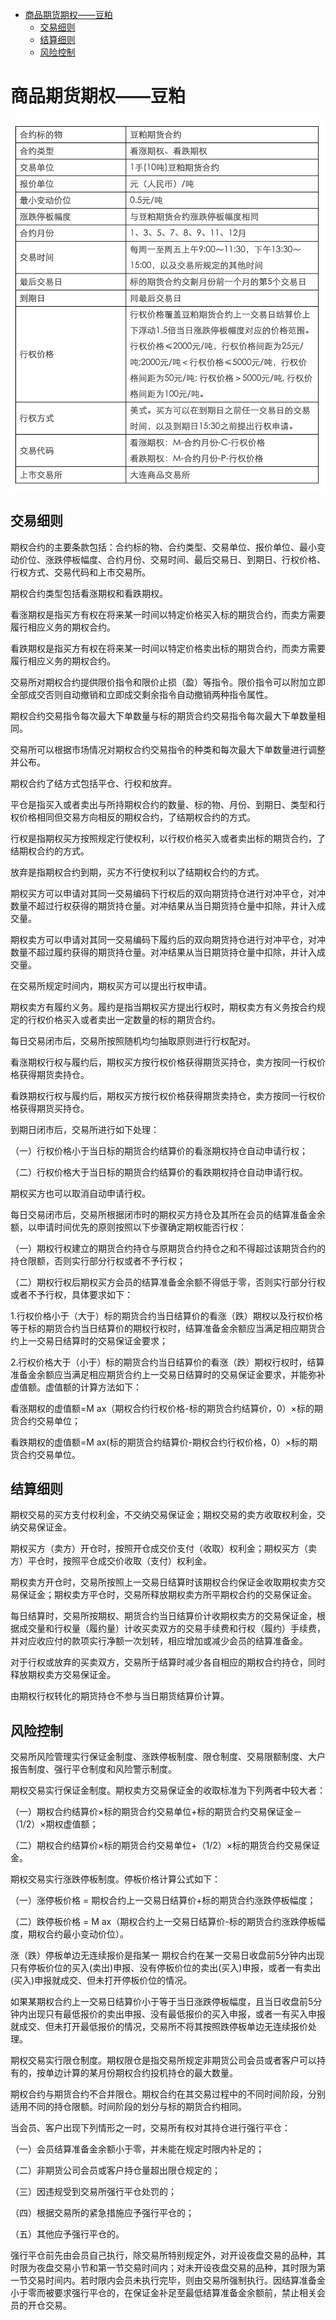- [商品期货期权——豆粕](#商品期货期权豆粕)
  - [交易细则](#交易细则)
  - [结算细则](#结算细则)
  - [风险控制](#风险控制)

# 商品期货期权——豆粕

![商品期货期权——豆粕](../images/bound23.png)

## 交易细则

期权合约的主要条款包括：合约标的物、合约类型、交易单位、报价单位、最小变动价位、涨跌停板幅度、合约月份、交易时间、最后交易日、到期日、行权价格、行权方式、交易代码和上市交易所。

期权合约类型包括看涨期权和看跌期权。

看涨期权是指买方有权在将来某一时间以特定价格买入标的期货合约，而卖方需要履行相应义务的期权合约。

看跌期权是指买方有权在将来某一时间以特定价格卖出标的期货合约，而卖方需要履行相应义务的期权合约。

交易所对期权合约提供限价指令和限价止损（盈）等指令。限价指令可以附加立即全部成交否则自动撤销和立即成交剩余指令自动撤销两种指令属性。

期权合约交易指令每次最大下单数量与标的期货合约交易指令每次最大下单数量相同。

交易所可以根据市场情况对期权合约交易指令的种类和每次最大下单数量进行调整并公布。

期权合约了结方式包括平仓、行权和放弃。

平仓是指买入或者卖出与所持期权合约的数量、标的物、月份、到期日、类型和行权价格相同但交易方向相反的期权合约，了结期权合约的方式。

行权是指期权买方按照规定行使权利，以行权价格买入或者卖出标的期货合约，了结期权合约的方式。

放弃是指期权合约到期，买方不行使权利以了结期权合约的方式。

期权买方可以申请对其同一交易编码下行权后的双向期货持仓进行对冲平仓，对冲数量不超过行权获得的期货持仓量。对冲结果从当日期货持仓量中扣除，并计入成交量。

期权卖方可以申请对其同一交易编码下履约后的双向期货持仓进行对冲平仓，对冲数量不超过履约获得的期货持仓量。对冲结果从当日期货持仓量中扣除，并计入成交量。

在交易所规定时间内，期权买方可以提出行权申请。

期权卖方有履约义务。履约是指当期权买方提出行权时，期权卖方有义务按合约规定的行权价格买入或者卖出一定数量的标的期货合约。

每日交易闭市后，交易所按照随机均匀抽取原则进行行权配对。

看涨期权行权与履约后，期权买方按行权价格获得期货买持仓，卖方按同一行权价格获得期货卖持仓。

看跌期权行权与履约后，期权买方按行权价格获得期货卖持仓，卖方按同一行权价格获得期货买持仓。

到期日闭市后，交易所进行如下处理：

（一）行权价格小于当日标的期货合约结算价的看涨期权持仓自动申请行权；

（二）行权价格大于当日标的期货合约结算价的看跌期权持仓自动申请行权。

期权买方也可以取消自动申请行权。

每日交易闭市后，交易所根据闭市时的期权买方持仓及其所在会员的结算准备金余额，以申请时间优先的原则按照以下步骤确定期权能否行权：

（一）期权行权建立的期货合约持仓与原期货合约持仓之和不得超过该期货合约的持仓限额，否则实行部分行权或者不予行权；

（二）期权行权后期权买方会员的结算准备金余额不得低于零，否则实行部分行权或者不予行权，具体要求如下：

1.行权价格小于（大于）标的期货合约当日结算价的看涨（跌）期权以及行权价格等于标的期货合约当日结算价的期权行权时，结算准备金余额应当满足相应期货合约上一交易日结算时的交易保证金要求；

2.行权价格大于（小于）标的期货合约当日结算价的看涨（跌）期权行权时，结算准备金余额应当满足相应期货合约上一交易日结算时的交易保证金要求，并能弥补虚值额。虚值额的计算方法如下：

看涨期权的虚值额=M ax（期权合约行权价格-标的期货合约结算价，0）×标的期货合约交易单位；

看跌期权的虚值额=M ax(标的期货合约结算价-期权合约行权价格，0）×标的期货合约交易单位。

## 结算细则

期权交易的买方支付权利金，不交纳交易保证金；期权交易的卖方收取权利金，交纳交易保证金。

期权买方（卖方）开仓时，按照开仓成交价支付（收取）权利金；期权买方（卖方）平仓时，按照平仓成交价收取（支付）权利金。

期权卖方开仓时，交易所按照上一交易日结算时该期权合约保证金收取期权卖方交易保证金；期权卖方平仓时，交易所释放期权卖方所平期权合约的交易保证金。

每日结算时，交易所按期权、期货合约当日结算价计收期权卖方的交易保证金，根据成交量和行权量（履约量）计收买卖双方的交易手续费和行权（履约）手续费，并对应收应付的款项实行净额一次划转，相应增加或减少会员的结算准备金。

对于行权或放弃的买卖双方，交易所于结算时减少各自相应的期权合约持仓，同时释放期权卖方交易保证金。

由期权行权转化的期货持仓不参与当日期货结算价计算。

## 风险控制

交易所风险管理实行保证金制度、涨跌停板制度、限仓制度、交易限额制度、大户报告制度、强行平仓制度和风险警示制度。

期权交易实行保证金制度。期权卖方交易保证金的收取标准为下列两者中较大者：

（一）期权合约结算价×标的期货合约交易单位+标的期货合约交易保证金－（1/2）×期权虚值额；

（二）期权合约结算价×标的期货合约交易单位+（1/2）×标的期货合约交易保证金。

期权交易实行涨跌停板制度。停板价格计算公式如下：

（一）涨停板价格 = 期权合约上一交易日结算价+标的期货合约涨跌停板幅度；

（二）跌停板价格 = M ax（期权合约上一交易日结算价-标的期货合约涨跌停板幅度，期权合约最小变动价位）。

涨（跌）停板单边无连续报价是指某一 期权合约在某一交易日收盘前5分钟内出现只有停板价位的买入(卖出)申报、没有停板价位的卖出(买入)申报，或者一有卖出(买入)申报就成交、但未打开停板价位的情况。

如果某期权合约上一交易日结算价小于等于当日涨跌停板幅度，且当日收盘前5分钟内出现只有最低报价的卖出申报、没有最低报价的买入申报，或者一有买入申报就成交、但未打开最低报价的情况，交易所不将其按照跌停板单边无连续报价处理。

期权交易实行限仓制度。期权限仓是指交易所规定非期货公司会员或者客户可以持有的，按单边计算的某月份期权合约投机持仓的最大数量。

期权合约与期货合约不合并限仓。期权合约在其交易过程中的不同时间阶段，分别适用不同的持仓限额。时间阶段的划分与标的期货合约相同。

当会员、客户出现下列情形之一时，交易所有权对其持仓进行强行平仓：

（一）会员结算准备金余额小于零，并未能在规定时限内补足的；

（二）非期货公司会员或客户持仓量超出限仓规定的；

（三）因违规受到交易所强行平仓处罚的；

（四）根据交易所的紧急措施应予强行平仓的；

（五）其他应予强行平仓的。

强行平仓前先由会员自己执行，除交易所特别规定外，对开设夜盘交易的品种，其时限为夜盘交易小节和第一节交易时间内；对未开设夜盘交易的品种，其时限为第一节交易时间内。若时限内会员未执行完毕，则由交易所强制执行。因结算准备金小于零而被要求强行平仓的，在保证金补足至最低结算准备金余额前，禁止相关会员的开仓交易。
